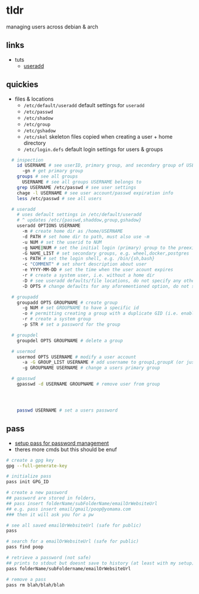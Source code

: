 # tldr

managing users across debian & arch

## links

- tuts
  - [useradd](https://linuxize.com/post/how-to-create-users-in-linux-using-the-useradd-command/)

## quickies

- files & locations
  - `/etc/default/useradd` default settings for `useradd`
  - `/etc/passwd`
  - `/etc/shadow`
  - `/etc/group`
  - `/etc/gshadow`
  - `/etc/skel` skeleton files copied when creating a user + home directory
  - `/etc/login.defs` default login settings for users & groups

```sh
  # inspection
    id USERNAME # see userID, primary group, and secondary group of USERNAME
      -gn # get primary group
    groups # see all groups
      USERNAME # see all groups USERNAME belongs to
    grep USERNAME /etc/passwd # see user settings
    chage -l USERNAME # see user account/passwd expiration info
    less /etc/passwd # see all users

  # useradd
    # uses default settings in /etc/default/useradd
    # ^ updates /etc/{passwd,shaddow,group,gshadow}
    useradd OPTIONS USERNAME
      -m # create home dir as /home/USERNAME
      -d PATH # set home dir to path, must also use -m
      -u NUM # set the userid to NUM
      -g NAME|NUM # set the initial login (primary) group to the preexisting groupname/group id
      -G NAME_LIST # set secondary groups, e.g. wheel,docker,postgres
      -s PATH # set the login shell, e.g. /bin/{sh,bash}
      -c "COMMENT" # set short description about user
      -e YYYY-MM-DD # set the time when the user acount expires
      -r # create a system user, i.e. without a home dir
      -D # see useradd defaults/file locations, do not specify any other options/username
      -D OPTS # change defaults for any aforementioned option, do not specify username

  # groupadd
    groupadd OPTS GROUPNAME # create group
      -g NUM # set GROUPNAME to have a specific id
      -o # permitting creating a group with a duplicate GID (i.e. enable multiple groups with the same ID)
      -r # create a system group
      -p STR # set a password for the group

  # groupdel
    groupdel OPTS GROUPNAME # delete a group

  # usermod
    usermod OPTS USERNAME # modify a user account
      -a -G GROUP_LIST USERNAME # add username to group1,groupX (or just 1 group)
      -g GROUPNAME USERNAME # change a users primary group

  # gpasswd
    gpasswd -d USERNAME GROUPNAME # remove user from group




    passwd USERNAME # set a users password

```

## pass

- [setup pass for password management](https://linuxhint.com/pass-ubuntu/)
- theres more cmds but this should be enuf

```sh
# create a gpg key
gpg --full-generate-key

# initialize pass
pass init GPG_ID

# create a new password
## password are stored in folders,
## pass insert folderName/subFolderName/emailOrWebsiteUrl
## e.g. pass insert email/gmail/poop@yomama.com
### then it will ask you for a pw

# see all saved emailOrWebsiteUrl (safe for public)
pass

# search for a emailOrWebsiteUrl (safe for public)
pass find poop

# retrieve a password (not safe)
## prints to stdout but doesnt save to history (at least with my setup)
pass folderName/subFoldername/emailOrWebsiteUrl

# remove a pass
pass rm blah/blah/blah
```
